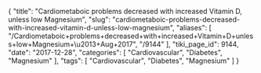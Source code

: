 {
    "title": "Cardiometaboic problems decreased with increased Vitamin D, unless low Magnesium",
    "slug": "cardiometaboic-problems-decreased-with-increased-vitamin-d-unless-low-magnesium",
    "aliases": [
        "/Cardiometaboic+problems+decreased+with+increased+Vitamin+D+unless+low+Magnesium+\u2013+Aug+2017",
        "/9144"
    ],
    "tiki_page_id": 9144,
    "date": "2017-12-28",
    "categories": [
        "Cardiovascular",
        "Diabetes",
        "Magnesium"
    ],
    "tags": [
        "Cardiovascular",
        "Diabetes",
        "Magnesium"
    ]
}